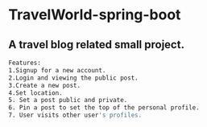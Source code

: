 # TravelWorld-spring-boot
## A travel blog related small project.

```bash
Features:
1.Signup for a new account.
2.Login and viewing the public post.
3.Create a new post.
4.Set location.
5. Set a post public and private.
6. Pin a post to set the top of the personal profile.
7. User visits other user's profiles.
```
